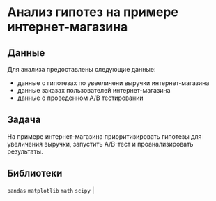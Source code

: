 # Анализ гипотез на примере интернет-магазина
## Данные
Для анализа предоставлены следующие данные:
- данные о гипотезах по увееличени выручки интернет-магазина
- данные заказах пользователей интернет-магазина
- данные о проведенном A/B тестировании

## Задача
На примере интернет-магазина приоритизировать гипотезы для увеличения выручки, запустить A/B-тест и проанализировать результаты.

## Библиотеки
`pandas` `matplotlib` `math` `scipy` |



